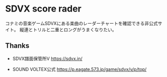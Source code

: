 # SDVX score rader

コナミの音楽ゲームSDVXにある楽曲のレーダーチャートを確認できる非公式サイト。
縦連とトリルと二重とロングがうまくなりたい。


## Thanks

* SDVX譜面保管所V https://sdvx.in/

* SOUND VOLTEX公式 https://p.eagate.573.jp/game/sdvx/v/p/top/
